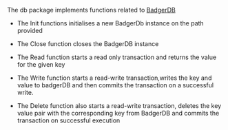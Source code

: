 The db package implements functions related to [BadgerDB](https://github.com/dgraph-io/badger)

- The Init functions initialises a new BadgerDb instance on the path provided

- The Close function closes the BadgerDB instance

- The Read function starts a read only transaction and returns the value for the given key

- The Write function starts a read-write transaction,writes the key and value to badgerDB and then commits the transaction on a successful write.

- The Delete function also starts a read-write transaction, deletes the key value pair with the corresponding key from BadgerDB and commits the transaction on successful execution